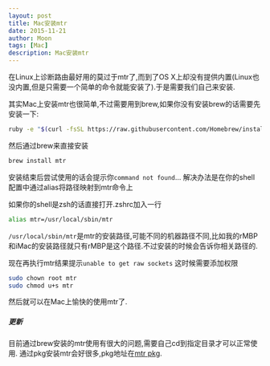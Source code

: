 ```yaml
---
layout: post
title: Mac安装mtr
date: 2015-11-21
author: Moon
tags: [Mac]
description: Mac安装mtr
---
```


在Linux上诊断路由最好用的莫过于mtr了,而到了OS X上却没有提供内置(Linux也没内置,但是只需要一个简单的命令就能安装了).于是需要我们自己来安装.

其实Mac上安装mtr也很简单,不过需要用到brew,如果你没有安装brew的话需要先安装一下:

```bash
ruby -e "$(curl -fsSL https://raw.githubusercontent.com/Homebrew/install/master/install)"
```
然后通过brew来直接安装

```bash
brew install mtr
```
安装结束后尝试使用的话会提示你`command not found`...
解决办法是在你的shell配置中通过alias将路径映射到mtr命令上

如果你的shell是zsh的话直接打开.zshrc加入一行
```bash
alias mtr=/usr/local/sbin/mtr
```
`/usr/local/sbin/mtr`是mtr的安装路径,可能不同的机器路径不同,比如我的rMBP和iMac的安装路径就只有rMBP是这个路径.不过安装的时候会告诉你相关路径的.

现在再执行mtr结果提示`unable to get raw sockets`
这时候需要添加权限
```bash
sudo chown root mtr
sudo chmod u+s mtr
```
然后就可以在Mac上愉快的使用mtr了.

##### 更新 
目前通过brew安装的mtr使用有很大的问题,需要自己cd到指定目录才可以正常使用.
通过pkg安装mtr会好很多,pkg地址在[mtr pkg](http://rudix.org/packages/mtr.html).